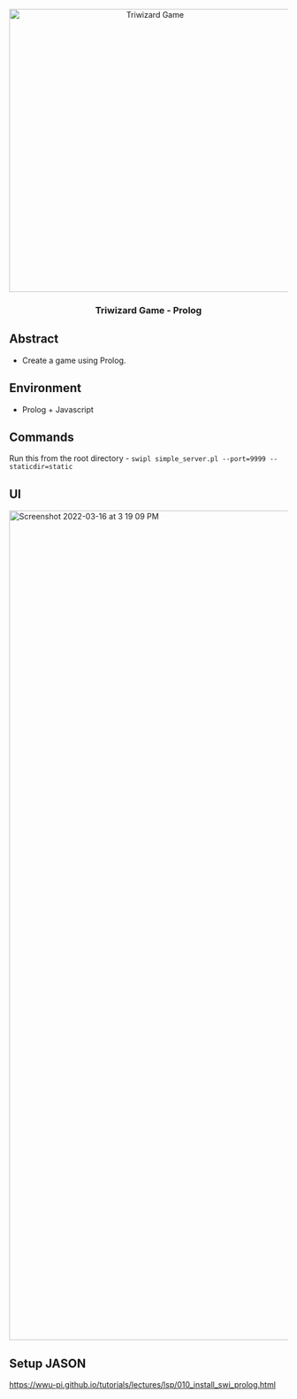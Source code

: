<p align="center">
  <img  alt="Triwizard Game" height="512px" width="512px" src="https://dashboard.snapcraft.io/site_media/appmedia/2020/04/Prolog-logo-512.png">
</p>

<h3 align="center">Triwizard Game - Prolog</h3>

## Abstract
- Create a game using Prolog.
## Environment
- Prolog + Javascript

## Commands
Run this from the root directory -  `swipl simple_server.pl --port=9999 --staticdir=static` 

## UI
<img width="1500" alt="Screenshot 2022-03-16 at 3 19 09 PM" src="https://user-images.githubusercontent.com/26850905/158624853-6d3e2588-e3bb-4053-a3da-24d2e521afea.png">


## Setup JASON
https://wwu-pi.github.io/tutorials/lectures/lsp/010_install_swi_prolog.html
